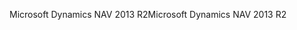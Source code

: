<span data-ttu-id="acb2e-101">Microsoft Dynamics NAV 2013 R2</span><span class="sxs-lookup"><span data-stu-id="acb2e-101">Microsoft Dynamics NAV 2013 R2</span></span>